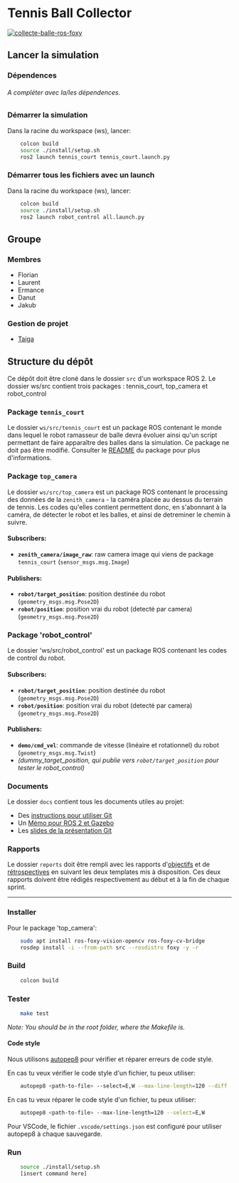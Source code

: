 # Tennis Ball Collector

[![collecte-balle-ros-foxy](https://github.com/FLEDJ-Inge/CollecteBalle/actions/workflows/collecte-balle-ros-foxy.yml/badge.svg)](https://github.com/FLEDJ-Inge/CollecteBalle/actions/workflows/collecte-balle-ros-foxy.yml)

## Lancer la simulation

### Dépendences

###### A compléter avec la/les dépendences.


### Démarrer la simulation
Dans la racine du workspace (ws), lancer:
```bash
    colcon build
    source ./install/setup.sh
    ros2 launch tennis_court tennis_court.launch.py
```

### Démarrer tous les fichiers avec un launch
Dans la racine du workspace (ws), lancer:
```bash
    colcon build
    source ./install/setup.sh
    ros2 launch robot_control all.launch.py
```

## Groupe

### Membres

- Florian
- Laurent
- Ermance
- Danut
- Jakub

### Gestion de projet

- [Taiga](https://tree.taiga.io/project/xqubics-fledj-inge/)


## Structure du dépôt

Ce dépôt doit être cloné dans le dossier `src` d'un workspace ROS 2.
Le dossier ws/src contient trois packages : tennis_court, top_camera et robot_control

### Package `tennis_court`

Le dossier `ws/src/tennis_court` est un package ROS contenant le monde dans lequel le robot ramasseur de balle devra évoluer ainsi qu'un script permettant de faire apparaître des balles dans la simulation.
Ce package ne doit pas être modifié.
Consulter le [README](ws/src/tennis_court/README.md) du package pour plus d'informations.

### Package `top_camera`

Le dossier `ws/src/top_camera` est un package ROS contenant le processing des données de la `zenith_camera` - la caméra placée au dessus du terrain de tennis.
Les codes qu'elles contient permettent donc, en s'abonnant à la caméra, de détecter le robot et les balles, et ainsi de detreminer le chemin à suivre.

#### Subscribers:
- **`zenith_camera/image_raw`**: raw camera image qui viens de package `tennis_court` (`sensor_msgs.msg.Image`)

#### Publishers:
- **`robot/target_position`**: position destinée du robot  (`geometry_msgs.msg.Pose2D`)
- **`robot/position`**: position vrai du robot (detecté par camera) (`geometry_msgs.msg.Pose2D`)

### Package 'robot_control'

Le dossier 'ws/src/robot_control' est un package ROS contenant les codes de control du robot.

#### Subscribers:
- **`robot/target_position`**: position destinée du robot  (`geometry_msgs.msg.Pose2D`)
- **`robot/position`**: position vrai du robot (detecté par camera) (`geometry_msgs.msg.Pose2D`)

#### Publishers:
- **`demo/cmd_vel`**: commande de vitesse (linéaire et rotationnel) du robot (`geometry_msgs.msg.Twist`) 
- *(dummy_target_position, qui publie vers `robot/target_position` pour tester le robot_control)*


### Documents

Le dossier `docs` contient tous les documents utiles au projet:
- Des [instructions pour utiliser Git](docs/GitWorkflow_fork.md)
- Un [Mémo pour ROS 2 et Gazebo](docs/Memo_ROS2.pdf)
- Les [slides de la présentation Git](docs/GitPresentation.pdf)


### Rapports

Le dossier `reports` doit être rempli avec les rapports d'[objectifs](../reports/GoalsTemplate.md) et de [rétrospectives](../reports/DebriefTemplate.md) en suivant les deux templates mis à disposition. Ces deux rapports doivent être rédigés respectivement au début et à la fin de chaque sprint.

_________

### Installer
Pour le package 'top_camera':
```sh
    sudo apt install ros-foxy-vision-opencv ros-foxy-cv-bridge
    rosdep install -i --from-path src --rosdistro foxy -y -r
```
<!-- sudo apt install ros-humble-ament-pycodestyle -->

### Build
```sh
    colcon build
```

### Tester
```sh
    make test
```
*Note: You should be in the root folder, where the Makefile is.*

#### Code style
Nous utilisons [autopep8](https://pypi.org/project/autopep8/) pour vérifier et réparer erreurs de code style.

En cas tu veux vérifier le code style d'un fichier, tu peux utiliser:
```sh
    autopep8 <path-to-file> --select=E,W --max-line-length=120 --diff
```

En cas tu veux réparer le code style d'un fichier, tu peux utiliser:
```sh
    autopep8 <path-to-file> --max-line-length=120 --select=E,W 
```

Pour VSCode, le fichier `.vscode/settings.json` est configuré pour utiliser autopep8 à chaque sauvegarde.


### Run
```sh
    source ./install/setup.sh
    [insert command here]
```